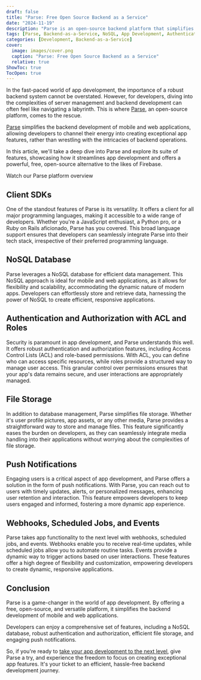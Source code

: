 ```yaml
---
draft: false
title: "Parse: Free Open Source Backend as a Service"
date: "2024-11-19"
description: "Parse is an open-source backend platform that simplifies the development of mobile and web applications by offering features like a NoSQL database, authentication, file storage, push notifications, and more. It allows developers to focus on building app features instead of backend complexities."
tags: [Parse, Backend-as-a-Service, NoSQL, App Development, Authentication, Authorization, Push Notifications, Webhooks, Scheduled Jobs, Open-Source, Mobile Development, Web Development]
categories: [Development, Backend-as-a-Service]
cover:
  image: images/cover.png
  caption: "Parse: Free Open Source Backend as a Service"
  relative: true
ShowToc: true
TocOpen: true
---
```



In the fast\-paced world of app development, the importance of a robust backend system cannot be overstated. However, for developers, diving into the complexities of server management and backend development can often feel like navigating a labyrinth. This is where [Parse](https://octabyte.io/development/backend-as-a-service/parse), an open\-source platform, comes to the rescue. 

[Parse](https://octabyte.io/development/backend-as-a-service/parse) simplifies the backend development of mobile and web applications, allowing developers to channel their energy into creating exceptional app features, rather than wrestling with the intricacies of backend operations.

In this article, we'll take a deep dive into Parse and explore its suite of features, showcasing how it streamlines app development and offers a powerful, free, open\-source alternative to the likes of Firebase.



Watch our Parse platform overview



## **Client SDKs**

One of the standout features of Parse is its versatility. It offers a client for all major programming languages, making it accessible to a wide range of developers. Whether you're a JavaScript enthusiast, a Python pro, or a Ruby on Rails aficionado, Parse has you covered. This broad language support ensures that developers can seamlessly integrate Parse into their tech stack, irrespective of their preferred programming language.

## **NoSQL Database**

Parse leverages a NoSQL database for efficient data management. This NoSQL approach is ideal for mobile and web applications, as it allows for flexibility and scalability, accommodating the dynamic nature of modern apps. Developers can effortlessly store and retrieve data, harnessing the power of NoSQL to create efficient, responsive applications.

## **Authentication and Authorization with ACL and Roles**

Security is paramount in app development, and Parse understands this well. It offers robust authentication and authorization features, including Access Control Lists (ACL) and role\-based permissions. With ACL, you can define who can access specific resources, while roles provide a structured way to manage user access. This granular control over permissions ensures that your app's data remains secure, and user interactions are appropriately managed.

## **File Storage**

In addition to database management, Parse simplifies file storage. Whether it's user profile pictures, app assets, or any other media, Parse provides a straightforward way to store and manage files. This feature significantly eases the burden on developers, as they can seamlessly integrate media handling into their applications without worrying about the complexities of file storage.

## **Push Notifications**

Engaging users is a critical aspect of app development, and Parse offers a solution in the form of push notifications. With Parse, you can reach out to users with timely updates, alerts, or personalized messages, enhancing user retention and interaction. This feature empowers developers to keep users engaged and informed, fostering a more dynamic app experience.

## **Webhooks, Scheduled Jobs, and Events**

Parse takes app functionality to the next level with webhooks, scheduled jobs, and events. Webhooks enable you to receive real\-time updates, while scheduled jobs allow you to automate routine tasks. Events provide a dynamic way to trigger actions based on user interactions. These features offer a high degree of flexibility and customization, empowering developers to create dynamic, responsive applications.

## **Conclusion**

Parse is a game\-changer in the world of app development. By offering a free, open\-source, and versatile platform, it simplifies the backend development of mobile and web applications. 

Developers can enjoy a comprehensive set of features, including a NoSQL database, robust authentication and authorization, efficient file storage, and engaging push notifications. 

So, if you're ready to [take your app development to the next level](https://octabyte.io/development/backend-as-a-service/parse), give Parse a try, and experience the freedom to focus on creating exceptional app features. It's your ticket to an efficient, hassle\-free backend development journey.



